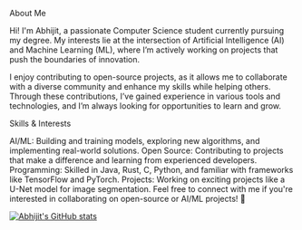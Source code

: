 About Me

Hi! I'm Abhijit, a passionate Computer Science student currently pursuing my degree. My interests lie at the intersection of Artificial Intelligence (AI) and Machine Learning (ML), where I’m actively working on projects that push the boundaries of innovation.

I enjoy contributing to open-source projects, as it allows me to collaborate with a diverse community and enhance my skills while helping others. Through these contributions, I’ve gained experience in various tools and technologies, and I’m always looking for opportunities to learn and grow.

Skills & Interests

AI/ML: Building and training models, exploring new algorithms, and implementing real-world solutions.
Open Source: Contributing to projects that make a difference and learning from experienced developers.
Programming: Skilled in Java, Rust, C, Python, and familiar with frameworks like TensorFlow and PyTorch.
Projects: Working on exciting projects like a U-Net model for image segmentation.
Feel free to connect with me if you're interested in collaborating on open-source or AI/ML projects! 🚀


[![Abhijit's GitHub stats](https://github-readme-stats.vercel.app/api?username=Abhijit_without_h)](https://github.com/abhijit_without_h/README.md)
